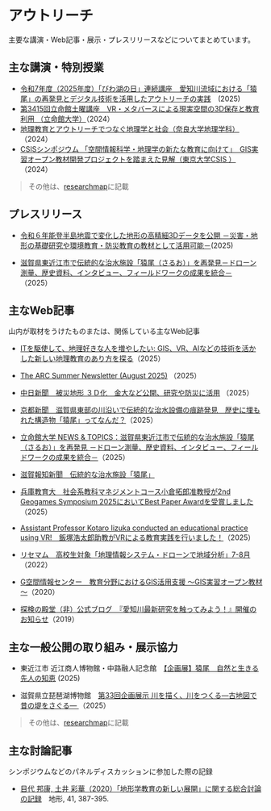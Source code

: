 # アウトリーチ
主要な講演・Web記事・展示・プレスリリースなどについてまとめています。

## 主な講演・特別授業

- [令和7年度（2025年度）「びわ湖の日」連続講座　愛知川流域における「猿尾」の再発見とデジタル技術を活用したアウトリーチの実践](https://www.ritsumei.ac.jp/community_affiliations/renzokukouza/bkc/)　(2025)
- [第3415回立命館土曜講座　VR・メタバースによる現実空間の3D保存と教育利用 （立命館大学）](https://www.ritsumei.ac.jp/doyo/essay/detail/?id=725)（2024）
- [地理教育とアウトリーチでつなぐ地理学と社会（奈良大学地理学科）](https://www.nara-u.ac.jp/faculty/geography/news/375.html)（2024）
- [CSISシンポジウム 「空間情報科学・地理学の新たな教育に向けて」　GIS実習オープン教材開発プロジェクトを踏まえた見解（東京大学CSIS ）](https://www.csis.u-tokyo.ac.jp/research/csis2024br/)（2024）

> その他は、[researchmap](https://researchmap.jp/hyamauchi)に記載


## プレスリリース

- [令和６年能登半島地震で変化した地形の高精細3Dデータを公開 －災害・地形の基礎研究や環境教育・防災教育の教材として活用可能－](https://www.hyogo-u.ac.jp/topics/5301611.php)(2025)

- [滋賀県東近江市で伝統的な治水施設「猿尾（さるお）」を再発見－ドローン測量、歴史資料、インタビュー、フィールドワークの成果を統合－](https://www.hyogo-u.ac.jp/assets/files/2025/06/20250606_pressrelease.pdf)（2025）

## 主なWeb記事
山内が取材をうけたものまたは、関係している主なWeb記事

- [ITを駆使して、地理好きな人を増やしたい: GIS、VR、AIなどの技術を活かした新しい地理教育のあり方を探る](https://www.ritsumei.ac.jp/research/radiant/article/?id=227)（2025）

- [The ARC Summer Newsletter (August 2025)](https://www.arc.ritsumei.ac.jp/e/news/pc/026071.html) （2025）

- [中日新聞　被災地形 ３Ｄ化　金大など公開、研究や防災に活用](https://www.chunichi.co.jp/article/1109402) （2025）
- [京都新聞　滋賀県東部の川沿いで伝統的な治水設備の痕跡発見　歴史に埋もれた構造物「猿尾」ってなんだ？](https://www.kyoto-np.co.jp/articles/-/1517744?utm_term=Autofeed&utm_medium=Social&utm_source=Twitter#Echobox=1752184644)（2025）
- [立命館大学 NEWS & TOPICS：滋賀県東近江市で伝統的な治水施設「猿尾（さるお）」を再発見 －ドローン測量、歴史資料、インタビュー、フィールドワークの成果を統合－](https://www.ritsumei.ac.jp/news/detail/?id=4091)（2025）
- [滋賀報知新聞　伝統的な治水施設「猿尾」](http://www.shigahochi.co.jp/info.php?type=article&id=A0043297)
- [兵庫教育大　社会系教科マネジメントコース小倉拓郎准教授が2nd Geogames Symposium 2025においてBest Paper Awardを受賞しました](https://www.hyogo-u.ac.jp/topics/5301486.php)（2025）
- [Assistant Professor Kotaro Iizuka conducted an educational practice using VR!　飯塚浩太郎助教がVRによる教育実践を行いました！](https://www.csis.u-tokyo.ac.jp/news/ap_iizuka_vr_lecture_202502/)（2025）
- [リセマム　高校生対象「地理情報システム・ドローンで地域分析」7-8月](https://resemom.jp/article/2022/06/15/67448.html)（2022）
- [G空間情報センター　教育分野におけるGIS活用支援 ～GIS実習オープン教材～](https://front.geospatial.jp/showcase/education/)（2020）
- [探検の殿堂（非）公式ブログ　『愛知川最新研究を触ってみよう！』開催のお知らせ](https://tanken.shiga-saku.net/search.php?blog_id=tanken&search=3D%E3%83%97%E3%83%AA%E3%83%B3%E3%83%88&p=3)（2019）

## 主な一般公開の取り組み・展示協力

- 東近江市 近江商人博物館・中路融人記念館　[【企画展】猿尾　自然と生きる先人の知恵](https://e-omi-muse.com/omishounin/news_detail.html?id=848) (2025)

- 滋賀県立琵琶湖博物館　[第33回企画展示 川を描く、川をつくる―古地図で昔の堤をさぐる― ](https://www.biwahaku.jp/event/2025/07/33.html) （2025）

> その他は、[researchmap](https://researchmap.jp/hyamauchi)に記載

## 主な討論記事
シンポジウムなどのパネルディスカッションに参加した際の記録

- [目代 邦康, 土井 彩華（2020）「地形学教育の新しい展開」に関する総合討論の記録](https://www.jstage.jst.go.jp/article/tjgu/41/4/41_387/_article/-char/ja)　地形, 41, 387-395.